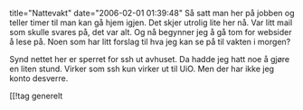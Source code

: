 title="Nattevakt"
date="2006-02-01 01:39:48"
Så satt man her på jobben og teller timer til man kan gå hjem igjen. Det skjer utrolig lite her nå. Var litt mail som skulle svares på, det var alt. Og nå begynner jeg å gå tom for websider å lese på. Noen som har litt forslag til hva jeg kan se på til vakten i morgen?

Synd nettet her er sperret for ssh ut avhuset. Da hadde jeg hatt noe å gjøre en liten stund. Virker som ssh kun virker ut til UiO. Men der har ikke jeg konto desverre.

[[!tag  generelt
